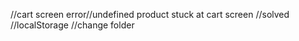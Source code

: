 //cart screen error//undefined product stuck at cart screen
//solved //localStorage //change folder

